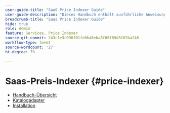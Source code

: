 ```yaml
---
user-guide-title: "SaaS Price Indexer Guide"
user-guide-description: "Dieses Handbuch enthält ausführliche Anweisungen zur Verwendung des SaaS-Preisindexers."
breadcrumb-title: "Saas Price Indexer Guide"
hide: true
role: Admin
feature: Services, Price Indexer
source-git-commit: 243c1e3c096f01fe0b46eba8f80f89d3f82ba246
workflow-type: tm+mt
source-wordcount: '27'
ht-degree: 7%

---
```


# Saas-Preis-Indexer {#price-indexer}

- [Handbuch-Übersicht](index.md)
- [Katalogadapter](catalog-adapter.md)
- [Installation](installation.md)

